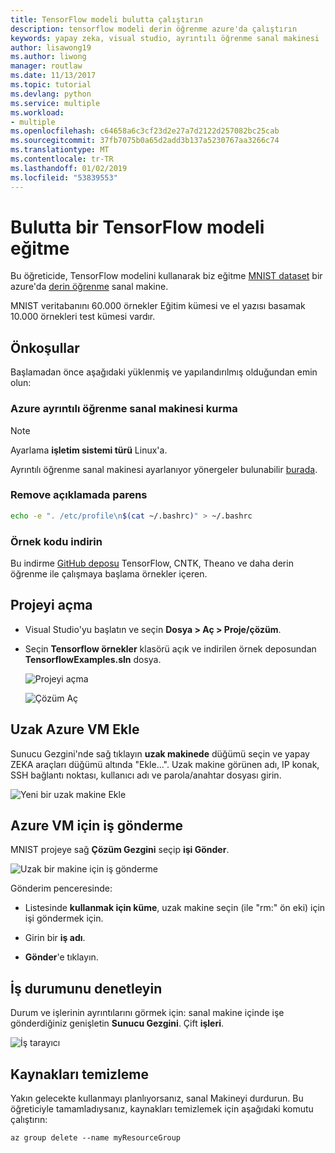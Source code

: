 ```yaml
---
title: TensorFlow modeli bulutta çalıştırın
description: tensorflow modeli derin öğrenme azure'da çalıştırın
keywords: yapay zeka, visual studio, ayrıntılı öğrenme sanal makinesi
author: lisawong19
ms.author: liwong
manager: routlaw
ms.date: 11/13/2017
ms.topic: tutorial
ms.devlang: python
ms.service: multiple
ms.workload:
- multiple
ms.openlocfilehash: c64658a6c3cf23d2e27a7d2122d257082bc25cab
ms.sourcegitcommit: 37fb7075b0a65d2add3b137a5230767aa3266c74
ms.translationtype: MT
ms.contentlocale: tr-TR
ms.lasthandoff: 01/02/2019
ms.locfileid: "53839553"
---
```

# <a name="train-a-tensorflow-model-in-the-cloud"></a>Bulutta bir TensorFlow modeli eğitme

Bu öğreticide, TensorFlow modelini kullanarak biz eğitme [MNIST dataset](http://yann.lecun.com/exdb/mnist/) bir azure'da [derin öğrenme](https://docs.microsoft.com/azure/machine-learning/data-science-virtual-machine/deep-learning-dsvm-overview) sanal makine.

MNIST veritabanını 60.000 örnekler Eğitim kümesi ve el yazısı basamak 10.000 örnekleri test kümesi vardır.

## <a name="prerequisites"></a>Önkoşullar
Başlamadan önce aşağıdaki yüklenmiş ve yapılandırılmış olduğundan emin olun:

### <a name="setup-azure-deep-learning-virtual-machine"></a>Azure ayrıntılı öğrenme sanal makinesi kurma

> [!NOTE]
> Ayarlama **işletim sistemi türü** Linux'a.

Ayrıntılı öğrenme sanal makinesi ayarlanıyor yönergeler bulunabilir [burada](https://docs.microsoft.com/azure/machine-learning/data-science-virtual-machine/provision-deep-learning-dsvm).

### <a name="remove-comment-in-parens"></a>Remove açıklamada parens

```bash
echo -e ". /etc/profile\n$(cat ~/.bashrc)" > ~/.bashrc
```

### <a name="download-sample-code"></a>Örnek kodu indirin

Bu indirme [GitHub deposu](https://github.com/Microsoft/samples-for-ai) TensorFlow, CNTK, Theano ve daha derin öğrenme ile çalışmaya başlama örnekler içeren.

## <a name="open-project"></a>Projeyi açma

- Visual Studio'yu başlatın ve seçin **Dosya > Aç > Proje/çözüm**.

- Seçin **Tensorflow örnekler** klasörü açık ve indirilen örnek deposundan **TensorflowExamples.sln** dosya.

   ![Projeyi açma](media/tensorflow-local/open-project.png)

   ![Çözüm Aç](media/tensorflow-local/open-solution.png)

## <a name="add-azure-remote-vm"></a>Uzak Azure VM Ekle

Sunucu Gezgini'nde sağ tıklayın **uzak makinede** düğümü seçin ve yapay ZEKA araçları düğümü altında "Ekle...". Uzak makine görünen adı, IP konak, SSH bağlantı noktası, kullanıcı adı ve parola/anahtar dosyası girin.

![Yeni bir uzak makine Ekle](media/tensorflow-vm/add-remote-vm.png)

## <a name="submit-job-to-azure-vm"></a>Azure VM için iş gönderme
MNIST projeye sağ **Çözüm Gezgini** seçip **işi Gönder**.

![Uzak bir makine için iş gönderme](media/tensorflow-vm/job-submission.png)

Gönderim penceresinde:

- Listesinde **kullanmak için küme**, uzak makine seçin (ile "rm:" ön eki) için işi göndermek için.

- Girin bir **iş adı**.

- **Gönder**'e tıklayın.

## <a name="check-status-of-job"></a>İş durumunu denetleyin
Durum ve işlerinin ayrıntılarını görmek için: sanal makine içinde işe gönderdiğiniz genişletin **Sunucu Gezgini**. Çift **işleri**.

![İş tarayıcı](media/tensorflow-vm/job-browser.png)

## <a name="clean-up-resources"></a>Kaynakları temizleme

Yakın gelecekte kullanmayı planlıyorsanız, sanal Makineyi durdurun. Bu öğreticiyle tamamladıysanız, kaynakları temizlemek için aşağıdaki komutu çalıştırın:

```azurecli-interactive
az group delete --name myResourceGroup
```

